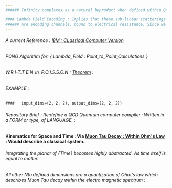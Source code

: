 ```yaml
---
###### Infinity complexes as a natural byproduct when defined within QCD. Generate sub-linear scattering. 

#### Lambda Field Encoding : Implies that these sub-linear scatterings
###### Are encoding channels, bound to electrical resistance. Since we use scientific notation to define space and time, wave theorems. 
---
```

###### A current Reference : [IBM : CLassical Computer Version](https://qiskit.org/documentation/tutorials/circuits/1_getting_started_with_qiskit.html) 
###### PONG Algorithm for: { Lambda_Field : Point_to_Point_Calculations }
###### W.R.I-T.T.E.N_In_P.O.I.S.S.O.N : [Theorem](https://arxiv.org/pdf/1607.06016.pdf) : 
###### EXAMPLE : 
    
    ####   input_dims=(2, 2, 2), output_dims=(2, 2, 2))

###### Repository Brief : Re:define a QCD Quantum computer compiler : Written in a FORM or type, of LANGUAGE. : 
#### Kinematics for Space and Time : Via [Muon Tau Decay : Within Ohm's Law](https://www.sciencedirect.com/topics/mathematics/caputo-derivative#:~:text=The%20Caputo%20derivative%20is%20of,equation%20as%20having%20%E2%80%9Cmemory.%E2%80%9D) : Would describe a classical system. 

###### Integrating the planar of {Time} becomes highly abstracted. As time itself is equal to matter.
###### All other Nth defined dimensions are a quantization of Ohm's law which describes Muon Tau decay within the electro magnetic spectrum : . 
